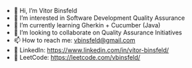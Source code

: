 - 👋 Hi, I’m Vitor Binsfeld
- 👀 I’m interested in Software Development Quality Assurance
- 🌱 I’m currently learning Gherkin + Cucumber (Java)
- 💞️ I’m looking to collaborate on Quality Assurance Initiatives
- 📫 How to reach me: vbinsfeld@gmail.com 
- 👔 LinkedIn: https://www.linkedin.com/in/vítor-binsfeld/
- 🔬 LeetCode: https://leetcode.com/vbinsfeld/ 


<!---
vbinsfeld/vbinsfeld is a ✨ special ✨ repository because its `README.md` (this file) appears on your GitHub profile.
You can click the Preview link to take a look at your changes.
--->
